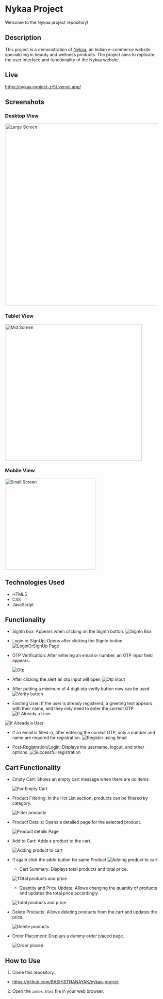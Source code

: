 # Nykaa Project

Welcome to the Nykaa project repository!

## Description

This project is a demonstration of [Nykaa](https://www.nykaa.com/), an Indian e-commerce website specializing in beauty and wellness products. The project aims to replicate the user interface and functionality of the Nykaa website.

## Live
https://nykaa-project-zr5t.vercel.app/

## Screenshots

### Desktop View

<img src="./images/Entire%20home%20page%20for%20big%20screen.png" alt="Large Screen" width="600"/>

### Tablet View

<img src="./images/Entire%20home%20page%20for%20mid%20screen.png" alt="Mid Screen" width="450"/>

### Mobile View

<img src="./images/Entire%20home%20page%20for%20small%20screen.png" alt="Small Screen" width="300"/>

## Technologies Used

- HTML5
- CSS
- JavaScript

## Functionality

- SignIn box: Appears when clicking on the SignIn button.
  ![SignIn Box](./images/SignIn%20Box%20will%20appear%20when%20we%20click%20signIn%20button.png)

- Login or SignUp: Opens after clicking the SignIn button.
  ![LoginOrSignUp Page](./images/when%20we%20click%20onSignIn%20button.png)

- OTP Verification: After entering an email or number, an OTP input field appears.

  ![Otp](./images/after%20putting%20emailsOrNumber%20an%20otp%20will%20appear.png)

- After clicking the alert an otp input will open
  ![Otp input](./images/After%20clicking%20the%20aleart%20on%20otp%20fill%20input%20will%20open.png)

- After putting a minimum of 4 digit otp verify button now can be used
  ![Verify button](./images/after%20putting%20a%20minimum%20of%204%20digit%20otp%20verify%20button%20will%20appear.png)

- Existing User: If the user is already registered, a greeting text appears with their name, and they only need to enter the correct OTP.
  ![If Already a User](./images/If%20the%20register%20user%20already%20a%20user%20then%20His%20name%20will%20appear%20.png)

![If Already a User](./images/Great%20if%20already%20a%20user.png)

- If an email is filled in, after entering the correct OTP, only a number and name are required for registration.
  ![Register using  Email](./images/If%20we%20fill%20Email%20then%20after%20putting%20right%20otp,only%20Number%20and%20Name%20will%20require%20for%20registration.png)

- Post-Registration/Login: Displays the username, logout, and other options.
  ![Successful registration ](./images/After%20successful%20registration%20or%20login%20we%20can%20see%20username%20and%20logout%20options.png)

## Cart Functionality

- Empty Cart: Shows an empty cart message when there are no items.

  ![For Empty Cart](./images/if%20we%20click%20the%20cart%20button%20and%20if%20%20cart%20is%20empty%20empty%20card%20will%20show.png)

- Product Filtering: In the Hot List section, products can be filtered by category.

  ![Filter products](./images/In%20Hot%20List%20section%20we%20can%20also%20filter%20products%20by%20given%20category.png)

- Product Details: Opens a detailed page for the selected product.

  ![Product details Page](./images/After%20we%20click%20on%20a%20product%20a%20detailsPage%20will%20open%20for%20that%20product.png)

- Add to Cart: Adds a product to the cart.

  ![Adding product to cart](./images/adding%20the%20product%20to%20cart.png)

- If again click the addd button for same Product
  ![Adding product to cart](./images/if%20we%20again%20add%20the%20same%20product%20it%20will%20given%20product%20already%20added.png)

  - Cart Summary: Displays total products and total price.

  ![TOtal products and price ](./images/In%20cart%20we%20can%20see%20Total%20products%20and%20price.png)

  - Quantity and Price Update: Allows changing the quantity of products and updates the total price accordingly.

  ![Total products and price ](./images/Can%20also%20change%20the%20quantity%20of%20the%20products.png)

- Delete Products: Allows deleting products from the cart and updates the price.

  ![Delete products  ](./images/Can%20also%20delete%20products.png)

- Order Placement: Displays a dummy order placed page.

  ![Order placed  ](./images/Dummy%20order%20placed%20page.png)

## How to Use

1. Clone this repository.

- https://github.com/BASHISTHANAYAK/nykaa-project

2. Open the `index.html` file in your web browser.
